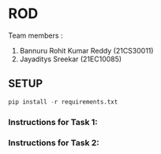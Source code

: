 # ROD

Team members : 

1. Bannuru Rohit Kumar Reddy (21CS30011)
2. Jayaditys Sreekar (21EC10085)

## SETUP

```python
pip install -r requirements.txt
```



###  Instructions for Task 1: 


###  Instructions for Task 2:


